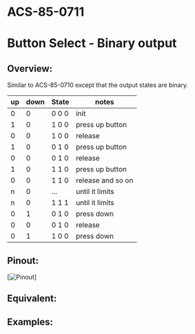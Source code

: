 # ACS-85-0711
Button Select - Binary output
==============

## Overview:

Similar to ACS-85-0710 except that the output states are binary.


up    | down   | State |  notes
--- | --- | --- | ---
 0   |  0  | 0 0 0  |  init
 1  |  0  |  1 0 0  |  press up button
 0  |  0  |  1 0 0  |  release
 1  |  0  |  0 1 0  |  press up button
 0  |  0  |  0 1 0  |  release
 1  |  0  |  1 1 0  |  press up button
 0  |  0  |  1 1 0  |  release and so on
 n  |  0  |  ...  |  until it limits
 n  |  0  |  1 1 1  |  until it limits
 0  |  1  |  0 1 0   |  press down
 0  |  0  |  0 1 0   |  release
 0  |  1  |  1 0 0  |  press down
 
 
## Pinout:
[![Pinout](https://github.com/robstave/ArduinoComponentSketches/blob/master/ACS-85%20ATTiny85%20sketches/ACS-85-0711/images/acs-85-0711.png)]  

## Equivalent:
 

## Examples:
 